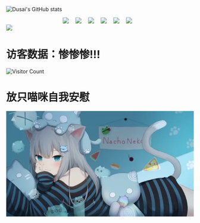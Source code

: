 


![Dusai's GitHub stats](https://github-readme-stats.vercel.app/api?username=yjrqz777)  

<div>


  <!-- profile logo 个人资料徽标 -->
  <div align="center">
    <a href="https://www.python.org/"><img src="https://img.shields.io/badge/蛇-python-blueblue" /></a>&emsp;
    <a href=""><img src="https://img.shields.io/badge/Twitter-推特-blue" /></a>&emsp;
    <a href=""><img src="https://img.shields.io/badge/YouTube-油管-c32136" /></a>&emsp;
    <a href=""><img src="https://img.shields.io/badge/WeChat-微信-07c160" /></a>&emsp;
    <a href=""><img src="https://img.shields.io/badge/Bilibili-B站-ff69b4" /></a>&emsp;
    <a href="https://blog.csdn.net/weixin_51681760/"><img src="https://img.shields.io/badge/CSDN-论坛-c32136" /></a>&emsp;
    <!-- visitor statistics logo 访客数统计徽标 -->
  </div>

  <!-- Snake Code Contribution Map 贪吃蛇代码贡献图 -->
  <img src="[https://cdn.jsdelivr.net/gh/sun0225SUN/sun0225SUN/profile-snake-contrib/github-contribution-grid-snake-dark.svg](https://raw.githubusercontent.com/yjrqz777/yjrqz777/output/github-contribution-grid-snake.svg)" />

</div>

# 访客数据：惨惨惨!!!

![Visitor Count](https://profile-counter.glitch.me/Christmas/count.svg)


# 放只喵咪自我安慰  
![image](https://raw.githubusercontent.com/yjrqz777/picture/master/%E7%8C%AB%E7%BE%BD%E9%9B%AB/4.jpg)

